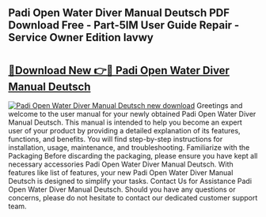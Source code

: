 ## Padi Open Water Diver Manual Deutsch PDF Download Free - Part-5lM User Guide Repair - Service Owner Edition Iavwy

# <h2><a href="http://bc99107.oget.top/?id=Padi+Open+Water+Diver+Manual+Deutsch">🔗Download New 👉🔴 Padi Open Water Diver Manual Deutsch</a></h2>

[![Padi Open Water Diver Manual Deutsch new download](https://i.imgur.com/5g1atiW.png)](http://bc99107.oget.top/?id=Padi+Open+Water+Diver+Manual+Deutsch)
Greetings and welcome to the user manual for your newly obtained Padi Open Water Diver Manual Deutsch. This manual is intended to help you become an expert user of your product by providing a detailed explanation of its features, functions, and benefits. You will find step-by-step instructions for installation, usage, maintenance, and troubleshooting. Familiarize with the Packaging Before discarding the packaging, please ensure you have kept all necessary accessories Padi Open Water Diver Manual Deutsch. With features like list of features, your new Padi Open Water Diver Manual Deutsch is designed to simplify your tasks. Contact Us for Assistance Padi Open Water Diver Manual Deutsch. Should you have any questions or concerns, please do not hesitate to contact our dedicated customer support team.
